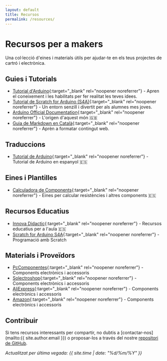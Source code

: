 ```yaml
---
layout: default
title: Recursos
permalink: /resources/
---
```


<h1>Recursos per a makers</h1>

Una col·lecció d'eines i materials útils per ajudar-te en els teus projectes de cartró i electrònica.

## Guies i Tutorials

- [Tutorial d'Arduino](https://cartrotech.github.io/arduino-tutorial-ca/){:target="_blank" rel="noopener noreferrer"} - Apren el coneixement i les habilitats per fer realitat les teves idees.
- [Tutorial de Scratch for Arduino (S4A)](https://cartrotech.github.io/arduino-scratch-ca/){:target="_blank" rel="noopener noreferrer"} - Un entorn senzill i divertit per als alumnes mes joves.
- [Arduino Official Documentation](https://www.arduino.cc/){:target="_blank" rel="noopener noreferrer"} - L'origen d'aquest món 🇬🇧
- [Guia de Markdown en Català](https://cartrotech.github.io/guia-markdown-ca){:target="_blank" rel="noopener noreferrer"} - Aprèn a formatar contingut web.

## Traduccions

- [Tutorial de Arduino](https://cartrotech.github.io/arduino-tutorial-es){:target="_blank" rel="noopener noreferrer"} - Tutorial de Arduino en espanyol 🇪🇸

## Eines i Plantilles

- [Calculadora de Components](https://www.digikey.com/es/resources/conversion-calculators/conversion-calculator-resistor-color-code){:target="_blank" rel="noopener noreferrer"} - Eines per calcular resistències i altres components 🇪🇸

## Recursos Educatius

- [Innova Didactic](https://content.innovadidactic.com/){:target="_blank" rel="noopener noreferrer"} - Recursos educatius per a l'aula 🇪🇸
- [Scratch for Arduino S4A](https://s4a.cat/index_ca.html){:target="_blank" rel="noopener noreferrer"} - Programació amb Scratch

## Materials i Proveïdors

- [PcComponentes](https://www.pccomponentes.com/){:target="_blank" rel="noopener noreferrer"} - Components electrònics i accessoris
- [Solectroshop](https://solectroshop.com/es/){:target="_blank" rel="noopener noreferrer"} - Components electrònics i accessoris
- [AliExpress](https://www.aliexpress.com/){:target="_blank" rel="noopener noreferrer"} - Components electrònics i accessoris
- [Amazon](https://www.amazon.es/){:target="_blank" rel="noopener noreferrer"} - Components electrònics i accessoris

## Contribuir

Si tens recursos interessants per compartir, no dubtis a [contactar-nos](mailto:{{ site.author.email }}) o proposar-los a través del nostre [repositori de GitHub](https://github.com/cartrotech).

*Actualitzat per última vegada: {{ site.time | date: "%d/%m/%Y" }}*
